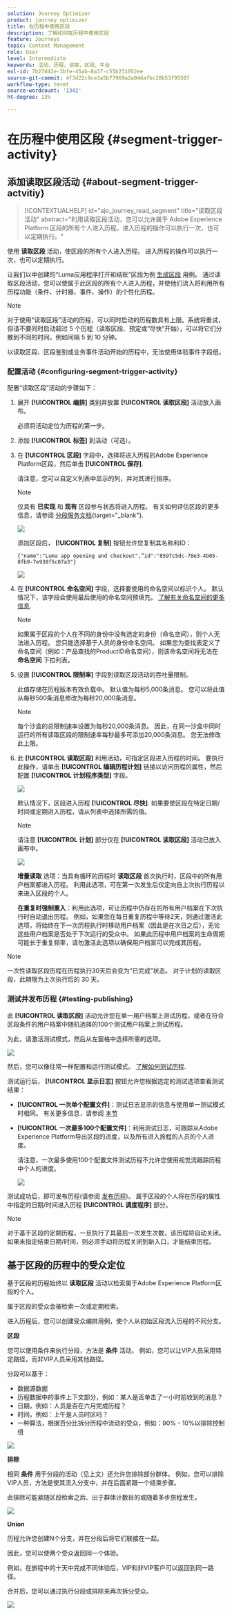 ```yaml
---
solution: Journey Optimizer
product: journey optimizer
title: 在历程中使用区段
description: 了解如何在历程中使用区段
feature: Journeys
topic: Content Management
role: User
level: Intermediate
keywords: 活动，历程，读取，区段，平台
exl-id: 7b27d42e-3bfe-45ab-8a37-c55b231052ee
source-git-commit: 4f3d22c9ce3a5b77969a2a04dafbc28b53f95507
workflow-type: tm+mt
source-wordcount: '1342'
ht-degree: 13%

---
```


# 在历程中使用区段 {#segment-trigger-activity}

## 添加读取区段活动 {#about-segment-trigger-actvitiy}

>[!CONTEXTUALHELP]
>id="ajo_journey_read_segment"
>title="读取区段活动"
>abstract="利用读取区段活动，您可以允许属于 Adobe Experience Platform 区段的所有个人进入历程。进入历程的操作可以执行一次，也可以定期执行。"

使用 **读取区段** 活动，使区段的所有个人进入历程。 进入历程的操作可以执行一次，也可以定期执行。

让我们以中创建的“Luma应用程序打开和结账”区段为例 [生成区段](../segment/about-segments.md) 用例。 通过读取区段活动，您可以使属于此区段的所有个人进入历程，并使他们流入将利用所有历程功能（条件、计时器、事件、操作）的个性化历程。

>[!NOTE]
>
>对于使用“读取区段”活动的历程，可以同时启动的历程数具有上限。系统将重试，但请不要同时启动超过 5 个历程（读取区段、预定或“尽快”开始），可以将它们分散到不同的时间，例如间隔 5 到 10 分钟。
>
>以读取区段、区段鉴别或业务事件活动开始的历程中，无法使用体验事件字段组。

### 配置活动 {#configuring-segment-trigger-activity}

配置“读取区段”活动的步骤如下：

1. 展开 **[!UICONTROL 编排]** 类别并放置 **[!UICONTROL 读取区段]** 活动放入画布。

   必须将活动定位为历程的第一步。

1. 添加 **[!UICONTROL 标签]** 到活动（可选）。

1. 在 **[!UICONTROL 区段]** 字段中，选择将进入历程的Adobe Experience Platform区段，然后单击 **[!UICONTROL 保存]**.

   请注意，您可以自定义列表中显示的列，并对其进行排序。

   >[!NOTE]
   >
   >仅具有 **已实现** 和 **现有** 区段参与状态将进入历程。 有关如何评估区段的更多信息，请参阅 [分段服务文档](https://experienceleague.adobe.com/docs/experience-platform/segmentation/tutorials/evaluate-a-segment.html#interpret-segment-results){target="_blank"}.

   ![](assets/read-segment-selection.png)

   添加区段后， **[!UICONTROL 复制]** 按钮允许您复制其名称和ID：

   `{"name":"Luma app opening and checkout",”id":"8597c5dc-70e3-4b05-8fb9-7e938f5c07a3"}`

   ![](assets/read-segment-copy.png)

1. 在 **[!UICONTROL 命名空间]** 字段，选择要使用的命名空间以标识个人。 默认情况下，该字段会使用最后使用的命名空间预填充。 [了解有关命名空间的更多信息](../event/about-creating.md#select-the-namespace).

   >[!NOTE]
   >
   >如果属于区段的个人在不同的身份中没有选定的身份（命名空间），则个人无法进入历程。 您只能选择基于人员的身份命名空间。 如果您为查找表定义了命名空间（例如：产品查找的ProductID命名空间），则该命名空间将无法在 **命名空间** 下拉列表。

1. 设置 **[!UICONTROL 限制率]** 字段到读取区段活动的吞吐量限制。

   此值存储在历程版本有效负载中。 默认值为每秒5,000条消息。 您可以将此值从每秒500条消息修改为每秒20,000条消息。

   >[!NOTE]
   >
   >每个沙盒的总限制速率设置为每秒20,000条消息。 因此，在同一沙盒中同时运行的所有读取区段的限制速率每秒最多可添加20,000条消息。 您无法修改此上限。

1. 此 **[!UICONTROL 读取区段]** 利用活动，可指定区段进入历程的时间。 要执行此操作，请单击 **[!UICONTROL 编辑历程计划]** 链接以访问历程的属性，然后配置 **[!UICONTROL 计划程序类型]** 字段。

   ![](assets/read-segment-schedule.png)

   默认情况下，区段进入历程 **[!UICONTROL 尽快]**. 如果要使区段在特定日期/时间或定期进入历程，请从列表中选择所需的值。

   >[!NOTE]
   >
   >请注意 **[!UICONTROL 计划]** 部分仅在 **[!UICONTROL 读取区段]** 活动已放入画布中。

   ![](assets/read-segment-schedule-list.png)

   **增量读取** 选项：当具有循环的历程时 **读取区段** 首次执行时，区段中的所有用户档案都进入历程。 利用此选项，可在第一次发生后仅定向自上次执行历程以来进入区段的个人。

   **在重复时强制重入**：利用此选项，可让历程中仍存在的所有用户档案在下次执行时自动退出历程。 例如，如果您在每日重复历程中等待2天，则通过激活此选项，将始终在下一次历程执行时移动用户档案（因此是在次日之后），无论这些用户档案是否处于下次运行的受众中。 如果此历程中用户档案的生命周期可能长于重复频率，请勿激活此选项以确保用户档案可以完成其历程。

<!--

### Segment filters {#segment-filters}

[!CONTEXTUALHELP]
>id="jo_segment_filters"
>title="About segment filters"
>abstract="You can choose to target only the individuals who entered or exited a specific segment during a specific time window. For example, you can decide to only retrieve all the customers who entered the VIP segment since last week."

You can choose to target only the individuals who entered or exited a specific segment during a specific time window. For example, you can decide to only retrieve all the customers who entered the VIP segment since last week. Only the new VIP customers will be targeted. All the customers who were already part of the VIP segment before will be excluded.

To activate this mode, click the **Segment Filters** toggle. Two fields are displayed:

**Segment membership**: choose whether you want to listen to segment entrances or exits. 

**Lookback window**: define when you want to start to listen to entrances or exits. This lookback window is expressed in hours, starting from the moment the journey is triggered.  If you set this duration to 0, the journey will target all members of the segment. For recurring journeys, it will take into account all entrances/exits since the last time the journey was triggered.

-->

>[!NOTE]
>
>一次性读取区段历程在历程执行30天后会变为“已完成”状态。 对于计划的读取区段，此期限为上次执行后的 30 天。 

### 测试并发布历程 {#testing-publishing}

此 **[!UICONTROL 读取区段]** 活动允许您在单一用户档案上测试历程，或者在符合区段条件的用户档案中随机选择的100个测试用户档案上测试历程。

为此，请激活测试模式，然后从左窗格中选择所需的选项。

![](assets/read-segment-test-mode.png)

然后，您可以像往常一样配置和运行测试模式。 [了解如何测试历程](testing-the-journey.md).

测试运行后， **[!UICONTROL 显示日志]** 按钮允许您根据选定的测试选项查看测试结果：

* **[!UICONTROL 一次单个配置文件]**：测试日志显示的信息与使用单一测试模式时相同。 有关更多信息，请参阅 [本节](testing-the-journey.md#viewing_logs)

* **[!UICONTROL 一次最多100个配置文件]**：利用测试日志，可跟踪从Adobe Experience Platform导出区段的进度，以及所有进入旅程的人员的个人进度。

   请注意，一次最多使用100个配置文件测试历程不允许您使用视觉流跟踪历程中个人的进度。

   ![](assets/read-segment-log.png)

测试成功后，即可发布历程(请参阅 [发布历程](publishing-the-journey.md))。 属于区段的个人将在历程的属性中指定的日期/时间进入历程 **[!UICONTROL 调度程序]** 部分。

>[!NOTE]
>
>对于基于区段的定期历程，一旦执行了其最后一次发生次数，该历程将自动关闭。 如果未指定结束日期/时间，则必须手动将历程关闭到新入口，才能结束历程。

## 基于区段的历程中的受众定位

基于区段的历程始终以 **读取区段** 活动以检索属于Adobe Experience Platform区段的个人。

属于区段的受众会被检索一次或定期检索。

进入历程后，您可以创建受众编排用例，使个人从初始区段流入历程的不同分支。

**区段**

您可以使用条件来执行分段，方法是 **条件** 活动。 例如，您可以让VIP人员采用特定路径，而非VIP人员采用其他路径。

分段可以基于：

* 数据源数据
* 历程数据中的事件上下文部分，例如：某人是否单击了一小时前收到的消息？
* 日期，例如：人员是否在六月完成历程？
* 时间，例如：上午是人员时区吗？
* 一种算法，根据百分比拆分历程中流动的受众，例如：90% - 10%以排除控制组

![](assets/read-segment-audience1.png)

**排除**

相同 **条件** 用于分段的活动（见上文）还允许您排除部分群体。 例如，您可以排除VIP人员，方法是使其流入分支中，并在后面紧跟一个结束步骤。

此排除可能紧随区段检索之后、出于群体计数目的或随着多步旅程发生。

![](assets/read-segment-audience2.png)

**Union**

历程允许您创建N个分支，并在分段后将它们联接在一起。

因此，您可以使两个受众返回同一个体验。

例如，在旅程中的十天中完成不同体验后，VIP和非VIP客户可以返回到同一路径。

合并后，您可以通过执行分段或排除来再次拆分受众。

![](assets/read-segment-audience3.png)

